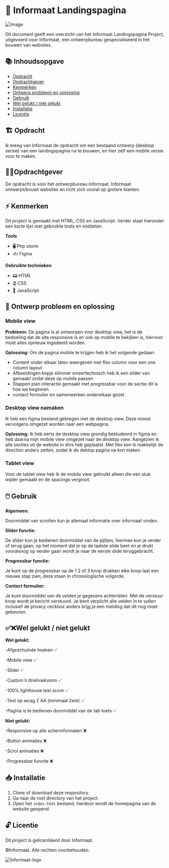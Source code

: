# 🛬 Informaat Landingspagina
![image](https://github.com/Daan645/the-startup-responsive-interactieve-website/assets/54812898/3762b648-b8cd-4ab1-8e68-a57d94b40ed0)

Dit document geeft een overzicht van het Informaat Landingspagina Project, uitgevoerd voor Informaat, een ontwerpbureau gespecialiseerd in het bouwen van websites.

## 📚 Inhoudsopgave
* [Opdracht](#opdracht)
* [Opdrachtgever](#opdrachtgever)
* [Kenmerken](#kenmerken)
* [Ontwerp probleem en oplossing](#ontwerpprobleemenoplossing)
* [Gebruik](#gebruik)
* [Wel gelukt / niet gelukt](#welgelukt/nietgelukt)
* [Installatie](#installatie)
* [Licentie](#licentie)

## 🏗️ Opdracht
Ik kreeg van Informaat de opdracht om een bestaand ontwerp (desktop versie) van een landingspagina na te bouwen, en hier zelf een mobile versie voor te maken.

## 👷‍♂️Opdrachtgever
De opdracht is voor het ontwerpbureau Informaat. Informaat ontwerpt/bouwt websites en richt zich vooral op grotere klanten.

## ⚡ Kenmerken
Dit project is gemaakt met HTML, CSS en JavaScript. Verder staat hieronder een korte lijst met gebruikte tools en middelen.

**Tools**

- 🖥️ Php storm
- ✍ Figma

**Gebruikte technieken**

- 📟 HTML
- ⌚ CSS
- 📲 JavaScript

## 🚀 Ontwerp probleem en oplossing

### Mobile view
**Probleem:**
De pagina is al ontworpen voor desktop view, het is de bedoeling dat de site responsive is en ook op mobile te bekijken is, 
hiervoor moet alles opnieuw ingedeeld worden.

**Oplossing:**
Om de pagina mobile te krijgen heb ik het volgende gedaan:
- Content onder elkaar laten weergeven met flex column voor een one column layout
- Afbeeldingen kopje slimmer smeertechnisch heb ik een slider van gemaakt zodat deze op mobile passen
- Stappen plan interactie gemaakt met progressbar voor de sectie dit is hoe we beginnen
- contact formulier en samenwerken onderelkaar gezet.


### Desktop view namaken
Ik heb een figma bestand gekregen met de desktop view. Deze moest vervolgens omgezet worden naar een webpagina.

**Oplossing:**
Ik heb eerts de desktop view grondig bestudeerd in figma en heb daarna mijn mobile view omgezet naar de desktop view. 
Aangezien ik alle secties uit de website in divs heb geplaatst.
Met flex kon ik makkelijk de direction anders zetten, zodat ik de dektop pagina na kon maken.


### Tablet view
Voor de tablet view heb ik de mobile view gebruikt alleen die een stuk wijder gemaakt en de spacings vergroot.

## 🖱️ Gebruik
**Algemeen:**

Doormiddel van scrollen kun je allemaal informatie over informaat vinden.

**Slider functie:**

De slider kun je bedienen doormiddel van de pijltjes, hiermee kun je verder of terug gaan, 
op het moment dat je op de laatste slide bent en je drukt vooralsnog op verder gaan wordt je naar de eerste slide teruggebracht.

**Progressbar functie:**

Je kunt op de progressbar op de 1 2 of 3 knop drukken elke knop laat een nieuwe stap zien, deze staan in chronologische volgorde.

**Contact formulier:**

Je kunt doormiddel van de velden je gegevens achterlaten. Met de verstuur knop wordt je bericht verstuurd.
Je bent verplicht alle velden in te vullen inclusief de privacy ceckbox anders krijg je een melding dat dit nog moet gebeuren.

## ✅❌Wel gelukt / niet gelukt

**Wel gelukt:**

-Afgeschuinde hoeken ✅

-Mobile view ✅

-Slider ✅

-Custom li driehoekvorm ✅

-100% lighthouse test score ✅

-Text op wcag 2 AA (minimaal 2em) ✅

-Pagina is te bedienen doormiddel van de tab toets ✅


**Niet gelukt:**

-Responsive op alle schermformaten ❌

-Button animaties ❌

-Scrol animaties ❌

-Progressbar functie ❌

## 📥 Installatie
1. Clone of download deze respository.
2. Ga naar de root directory van het project.
3. Open het `index.html` bestand, hierdoor wordt de homepagina van de website geopend.

## 🔓 Licentie
Dit project is gelicentiëerd door Informaat.

©Informaat. Alle rechten voorbehouden.

![Informaat-logo](https://github.com/Daan645/the-startup-responsive-interactieve-website/assets/54812898/8d9a07e1-a78e-44c2-a52c-b8e26a314e5a)
